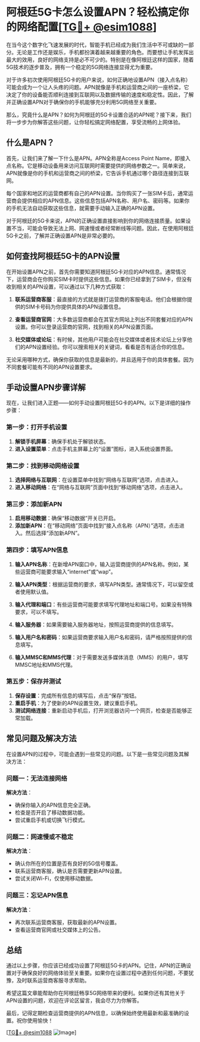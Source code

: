 # 阿根廷5G卡怎么设置APN？轻松搞定你的网络配置[[TG💪+ @esim1088](https://t.me/s/esim1088)]

在当今这个数字化飞速发展的时代，智能手机已经成为我们生活中不可或缺的一部分。无论是工作还是娱乐，手机都扮演着越来越重要的角色。而要想让手机发挥出最大的效用，良好的网络支持是必不可少的。特别是在像阿根廷这样的国家，随着5G技术的逐步普及，拥有一个稳定的5G网络连接显得尤为重要。

对于许多初次使用阿根廷5G卡的用户来说，如何正确地设置APN（接入点名称）可能会成为一个让人头疼的问题。APN就像是手机和运营商之间的一座桥梁，它决定了你的设备能否顺利连接到互联网以及数据传输的速度和稳定性。因此，了解并正确设置APN对于确保你的手机能够充分利用5G网络至关重要。

那么，究竟什么是APN？如何为阿根廷的5G卡设置合适的APN呢？接下来，我们将一步步为你解答这些问题，让你轻松搞定网络配置，享受流畅的上网体验。

## 什么是APN？

首先，让我们来了解一下什么是APN。APN全称是Access Point Name，即接入点名称。它是移动设备用来访问互联网时需要提供的网络参数之一。简单来说，APN就像是你的手机和运营商之间的桥梁，它告诉手机通过哪个路径连接到互联网。

每个国家和地区的运营商都有自己的APN设置。当你购买了一张SIM卡后，通常运营商会提供相应的APN信息。这些信息包括APN名称、用户名、密码等。如果你的手机无法自动获取这些信息，就需要手动输入正确的APN设置。

对于阿根廷的5G卡来说，APN的正确设置直接影响到你的网络连接质量。如果设置不当，可能会导致无法上网、网速慢或者经常断线等问题。因此，在使用阿根廷5G卡之前，了解并正确设置APN是非常必要的。

## 如何查找阿根廷5G卡的APN设置

在开始设置APN之前，首先你需要知道阿根廷5G卡对应的APN信息。通常情况下，运营商会在你购买SIM卡时提供这些信息。如果你已经拿到了SIM卡，但没有收到相关的APN设置，可以通过以下几种方式获取：

1. **联系运营商客服**：最直接的方式就是拨打运营商的客服电话。他们会根据你提供的SIM卡号码为你提供具体的APN设置信息。
   
2. **查看运营商官网**：大多数运营商都会在其官方网站上列出不同套餐对应的APN设置。你可以登录运营商的官网，找到相关的APN设置页面。

3. **社交媒体或论坛**：有时候，其他用户可能会在社交媒体或者技术论坛上分享他们的APN设置经验。你可以搜索相关的关键词，看看是否有适合你的信息。

无论采用哪种方式，确保你获取的信息是最新的，并且适用于你的具体套餐。因为不同套餐可能有不同的APN设置要求。

## 手动设置APN步骤详解

现在，让我们进入正题——如何手动设置阿根廷5G卡的APN。以下是详细的操作步骤：

### 第一步：打开手机设置

1. **解锁手机屏幕**：确保手机处于解锁状态。
2. **进入设置菜单**：点击手机主屏幕上的“设置”图标，进入系统设置界面。

### 第二步：找到移动网络设置

1. **选择网络与互联网**：在设置菜单中找到“网络与互联网”选项，点击进入。
2. **进入移动网络**：在“网络与互联网”页面中找到“移动网络”选项，点击进入。

### 第三步：添加新APN

1. **启用移动数据**：确保“移动数据”开关已开启。
2. **添加新APN**：在“移动网络”页面中找到“接入点名称（APN）”选项，点击进入。然后选择“添加新APN”。

### 第四步：填写APN信息

1. **输入APN名称**：在新增APN窗口中，输入运营商提供的APN名称。例如，某些运营商可能要求输入“internet”或“wap”。
   
2. **输入APN类型**：根据运营商的要求，填写APN类型。通常情况下，可以留空或者使用默认值。

3. **输入代理和端口**：有些运营商可能要求填写代理地址和端口号。如果没有特殊要求，可以不填写。

4. **输入服务器**：如果需要输入服务器地址，按照运营商提供的信息填写。

5. **输入用户名和密码**：如果运营商要求输入用户名和密码，请严格按照提供的信息填写。

6. **输入MMSC和MMS代理**：对于需要发送多媒体消息（MMS）的用户，填写MMSC地址和MMS代理。

### 第五步：保存并测试

1. **保存设置**：完成所有信息的填写后，点击“保存”按钮。
2. **重启手机**：为了使新的APN设置生效，建议重启手机。
3. **测试网络连接**：重新启动手机后，打开浏览器访问一个网页，检查是否能够正常加载。

## 常见问题及解决方法

在设置APN的过程中，可能会遇到一些常见的问题。以下是一些常见问题及其解决方法：

### 问题一：无法连接网络

**解决方法**：
- 确保你输入的APN信息完全正确。
- 检查是否开启了移动数据功能。
- 尝试重启手机或切换飞行模式。

### 问题二：网速慢或不稳定

**解决方法**：
- 确认你所在的位置是否有良好的5G信号覆盖。
- 联系运营商客服，确认是否需要更新APN设置。
- 尝试关闭Wi-Fi，仅使用移动数据。

### 问题三：忘记APN信息

**解决方法**：
- 再次联系运营商客服，获取最新的APN设置。
- 查看运营商官网或社交媒体上的公告。

## 总结

通过以上步骤，你应该已经成功设置了阿根廷5G卡的APN。记住，APN的正确设置对于确保良好的网络体验至关重要。如果你在设置过程中遇到任何问题，不要犹豫，及时联系运营商客服寻求帮助。

希望这篇文章能帮助你在阿根廷畅享5G网络带来的便利。如果你还有其他关于APN设置的问题，欢迎在评论区留言，我会尽力为你解答。

最后，记得定期检查运营商提供的APN信息，以确保始终使用最新和最准确的设置。祝你使用愉快！

[[TG💪+ @esim1088](https://t.me/s/esim1088) ![Image](https://i.postimg.cc/4NQfJmqS/Snipaste-2025-05-13-00-14-12.png)]